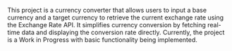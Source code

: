 This project is a currency converter that allows users to input a base currency and a target currency to retrieve the current exchange rate using the Exchange Rate API. It simplifies currency conversion by fetching real-time data and displaying the conversion rate directly. Currently, the project is a Work in Progress with basic functionality being implemented.

